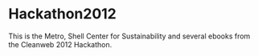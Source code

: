 Hackathon2012
=============

This is the Metro, Shell Center for Sustainability and several ebooks from the Cleanweb 2012 Hackathon.